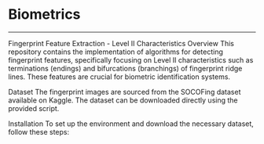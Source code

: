 # Biometrics
_____________
Fingerprint Feature Extraction - Level II Characteristics
Overview
This repository contains the implementation of algorithms for detecting fingerprint features, specifically focusing on Level II characteristics such as terminations (endings) and bifurcations (branchings) of fingerprint ridge lines. These features are crucial for biometric identification systems.

Dataset
The fingerprint images are sourced from the SOCOFing dataset available on Kaggle. The dataset can be downloaded directly using the provided script.

Installation
To set up the environment and download the necessary dataset, follow these steps: